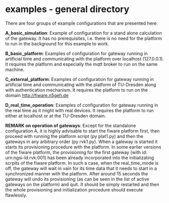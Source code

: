 # examples - general directory

There are four groups of example configurations that are presented here:

**A_basic_simulation**: Example of configuration for a stand alone 
calculation of the gateway. It has no prerequisites, i.e. there is no 
need for the platform to run in the background for this example to work.

**B_basic_platform**: Examples of configuration for gateway running in 
artificial time and communicating with the platform over localhost 
(127.0.0.1). It requires the platform and especially the mqtt broker to 
run on the same machine.

**C_external_platform**: Examples of configuration for gateway running in 
artificial time and communicating with the platform of TU-Dresden along 
with authentication mechanism.
It requires the platform to run on the domain http://fiware.n5geh.de 

**D_real_time_operation**: Examples of configuration for gateway running in 
the real time as it might with real devices. 
It requires the platform to run either at localhost or at the TU-Dresden
 domain.

**REMARK on operation of gateways**:
Except for the standalone configuration A, it is highly advisable to 
start the fiware platform first, then proceed with running the platform 
script (py plat1.py) and then the gateways in any arbitrary order 
(py rvk1.py). 
When a gateway is started it starts its provisioning procedure with the 
platform. In some earlier versions of the fiware platform, the 
provisioning for the first gateway (with id: urn:ngsi-ld:rvk:001) has 
been already incorporated into the initializating scrpits of the fiware 
platform. In such a case, when the real_time_mode is off, the gateway 
will wait in vain for its time data that it needs to start in a 
synchronized manner with the platform. After around 15 seconds the 
gateway will undo its provisioning (as can be seen in the list of 
active gateways on the platform) and quit.
It should be simply restarted and then the whole provisioning and 
initialization procedure should execute flawlessly.